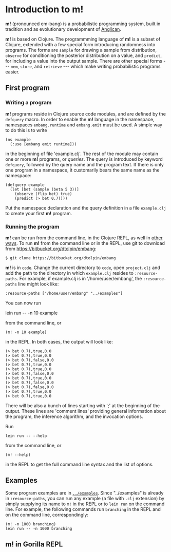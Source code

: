 # Introduction to __m!__

__m!__ (pronounced em-bang) is a probabilistic programming
system, built in tradition and as evolutionary development
of [Anglican](http://www.robots.ox.ac.uk/~fwood/anglican/).

__m!__ is based on Clojure. The programmming language of __m!__
is a subset of Clojure, extended with a few special form
introducing randomness into programs. The forms are `sample`
for drawing a sample from distribution, `observe` for
conditioning the posterior distribution on a value, and
`predict`, for including a value into the output sample.
There are other special forms --- `mem`, `store`, and `retrieve`
--- which make writing probabilistic programs easier.

## First program

### Writing a program

__m!__ programs reside in Clojure source code modules, 
and are defined by the `defquery` macro. In order to
enable the __m!__ language in the namespace, namespaces
`embang.runtime` and `embang.emit` must be used. A simple way to
do this is to write

	(ns example
	  (:use [embang emit runtime]))

in the beginning of file 'example.clj'. The rest of the module
may contain one or more __m!__ programs, or _queries_. The query
is introduced by keyword `defquery`, followed by the query name
and the program text. If there is only one program in a
namespace, it customarily bears the same name as the namespace:

    (defquery example
      (let [bet (sample (beta 5 3))]
	    (observe (flip bet) true)
		(predict (> bet 0.7))))

Put the namespace declaration and the query definition
in a file `example.clj` to create your first __m!__ program.

### Running the program

__m!__ can be run from the command line, in the Clojure REPL,
as well in [other ways](#mrepl). To run __m!__ from the
command line or in the REPL, use git to download from 
https://bitbucket.org/dtolpin/embang:

    $ git clone https://bitbucket.org/dtolpin/embang

__m!__ is in `code`. Change the current directory to `code`,
open `project.clj` and add the path to the directory in which
`example.clj` resides to `:resource-paths`.
For example, if example.clj is in '/home/user/embang', the 
`:resource-paths` line might look like:

    :resource-paths ["/home/user/embang" "../examples"]

You can now run

   lein run -- -n 10 example

from the command line, or

    (m! -n 10 example)

in the REPL. In both cases, the output will look like:

    (> bet 0.7),true,0.0
    (> bet 0.7),true,0.0
    (> bet 0.7),false,0.0
    (> bet 0.7),true,0.0
    (> bet 0.7),true,0.0
    (> bet 0.7),false,0.0
    (> bet 0.7),true,0.0
    (> bet 0.7),false,0.0
    (> bet 0.7),false,0.0
    (> bet 0.7),true,0.0
    (> bet 0.7),true,0.0

There will be also a bunch of lines starting with ';' at the
beginning of the output. These lines are 'comment lines'
providing general information about the program, the inference
algorithm, and the invocation options.

Run 

    lein run -- --help

from the command line, or 

    (m! --help)

in the REPL to get the full command line syntax and the list of
options.

## Examples

Some program examples are in [`../examples`](../examples/).
Since "../examples" is already in `:resource-paths`, you can run
any example (a file with `.clj` extension) by simply supplying
its name to `m!` in the REPL or to `lein run` on the command
line. For example, the following commands run `branching` in the
REPL and on the command line, correspondingly:

    (m! -n 1000 branching)
	lein run -- -n 1000 branching


<a name="mrepl"></a>

## __m!__ in Gorilla REPL
